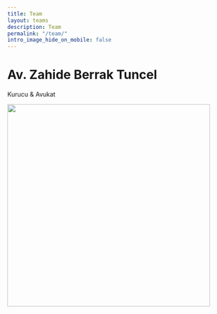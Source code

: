 ```yaml
---
title: Team
layout: teams
description: Team
permalink: "/team/"
intro_image_hide_on_mobile: false
---
```



# Av. Zahide Berrak Tuncel
Kurucu & Avukat

 <img width="460" height="460" src="https://user-images.githubusercontent.com/97395377/148776044-b755ef25-b1db-4ca9-bc2a-6cdd1fd1a8af.jpeg">

